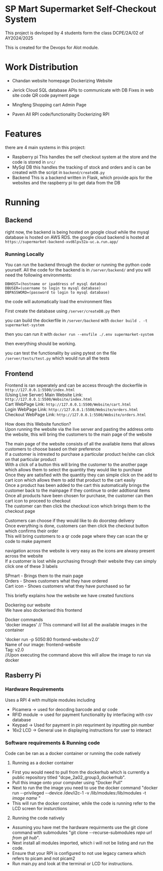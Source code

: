 # SP Mart Supermarket Self-Checkout System

This project is devloped by 4 students form the class DCPE/2A/02 of AY2024/2025

This is created for the Devops for AIot module.

# Work Distribution
- Chandan
website homepage 
Dockerizing Website

- Jerick
Cloud SQL database
APIs to communicate with DB
Fixes in web site code
QR code payment page

- Mingfeng
Shopping cart
Admin Page

- Paven 
All RPI code/functionality
Dockerizing RPI

# Features

there are 4 main systems in this project:
- Raspberry pi
	This handles the self checkout system at the store and the code is stored in `src/`
- MySql DB
	this handles the tracking of stock and orders and is can be created with the script in `backend/createDB.py`
- Backend
	This is a backend written in Flask, which provide apis for the websites and the raspberry pi to get data from the DB

# Running

## Backend

right now, the backend is being hosted on google cloud while the mysql database is hosted on AWS RDS. the google cloud backend is hosted at `https://supermarket-backend-xvd6lpv32a-uc.a.run.app/`

### Running Locally

You can run the backend through the docker or running the python code yourself. All the code for the backend is in `/server/backend/` and you will need the following environments:
``` env
DBHOST=(hostname or ipaddress of mysql databse)
DBUSER=(username to login to mysql database)
DBPASSWORD=(password to login to mysql database)
```
the code will automatically load the environment files

First create the database using `/server/createDB.py` then

you can build the dockerfile in `/server/backend` with `docker build . -t supermarket-system`

then you can run it with `docker run --envfile ./.env supermarket-system`
 
then everything should be working.

you can test the functionality by using pytest on the file `/server/tests/test.py` which would run all the tests

## Frontend

Frontend is ran seperately and can be access through the dockerfile in `http://127.0.0.1:5500/index.html` <br>
(Using Live Server)
Main Website Link: `http://127.0.0.1:5500/Website/index.html` <br>
Cart WebPage Link: `http://127.0.0.1:5500/Website/cart.html` <br>
Login WebPage Link: `http://127.0.0.1:5500/Website/orders.html` <br>
Checkout WebPage Link: `http://127.0.0.1:5500/Website/orders.html` <br>

How does this Website function? <br>
Upon running the website via the live server and pasting the address onto the website, this will bring the customers to the main page of the website <br>

The main page of the website consists of all the available items that allows customers to choose based on their preference <br>
If a customer is intrested to purchase a particular product he/she can click on that particular product <br>
With a click of a button this will bring the customer to the another page which allows them to select the quantity they would like to purchase <br>
Once they are satisfied with the quantity they can simple click on the add to cart icon which allows them to add that product to the cart easily <br>
Once a product has been added to the cart this automatically brings the customer back to the mainpage if they continue to order addtional items <br>
Once all products have been chosen for purchase, the customer can then cart icon to proceed to checkout <br>
The customer can then click the checkout icon which brings them to the checkout page <br>

Customers can choose if they would like to do doorstep delivery <br>
Once everything is done, customers can then click the checkout button which confirms their order <br>
This will bring customers to a qr code page where they can scan the qr code to make payment <br>


navigation across the website is very easy as the icons are alwasy present across the website <br>
If a customer is lost while purchasing through their website they can simply click one of these 3 labels <br>

SPmart - Brings them to the main page <br>
Orders - Shows customers what they have ordered <br>
Cart icon - Shows customers what they have purchased so far <br>

This briefly explains how the website we have created functions <br>


Dockering our website <br>
We have also dockerised this frontend <br>

Docker commands <br>
'docker images' // This command will list all the available images in the container <br>

'docker run -p 5050:80 frontend-website:v2.0' <br>
Name of our image: frontend-website <br>
Tag: v2.0 <br>
//Upon executing the command above this will allow the image to run via docker <br>

## Rasberry Pi

### Hardware Requirements
Uses a RPI 4 with multiple modules including  
- Picamera ->  used for deocding barcode and qr code
- RFID module -> used for payment functionality by interfacing with csv database
- Keypad ->  Used for payment in pin requriment by inputting pin number
- 16x2 LCD -> General use in displaying instructions for user to interact

### Software requirements & Running code
Code can be ran as a docker container or running the code natively
1. Running as a docker container
- First you would need to pull from the dockerhub which is currently a public repository titled "dcpe_2a02_group3_dockerhub". 
- Pull this image onto your computer using "Docker Pull"
- Next to run the the image you need to use the docker command "docker run --privileged --device /dev/i2c-1 -v /lib/modules:/lib/modules -t _image name_ " 
- This will run the docker container, while the code is running refer to the LCD screen for insturctions
2. Running the code natively
- Assuming you have met the hardware requirments use the git clone command with submodules "git clone --recurse-submodules _repo url from git hub_".
- Next install all modules imported, which i will not be listing and run the code. 
- Ensure that your RPI is configured to not use legacy camera which refers to picam and not picam2 
- Run main.py and look at the terminal or LCD for instructions. 